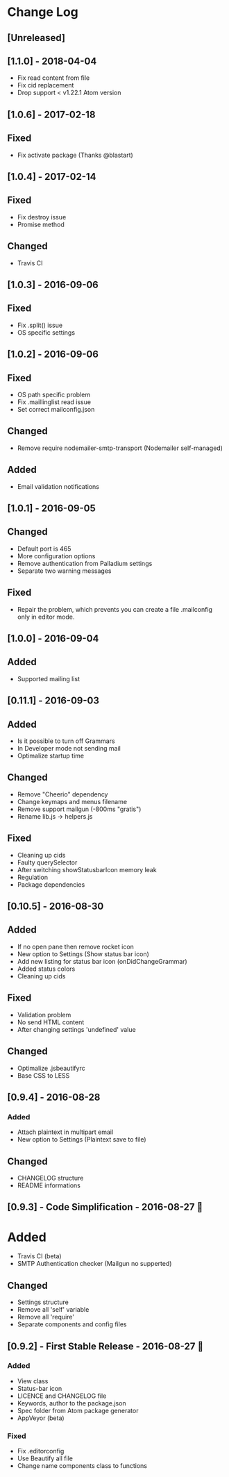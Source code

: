 # Change Log

## [Unreleased]

## [1.1.0] - 2018-04-04

- Fix read content from file
- Fix cid replacement
- Drop support < v1.22.1 Atom version

## [1.0.6] - 2017-02-18

## Fixed

- Fix activate package (Thanks @blastart)

## [1.0.4] - 2017-02-14

## Fixed

- Fix destroy issue
- Promise method

## Changed

- Travis CI

## [1.0.3] - 2016-09-06

## Fixed

- Fix .split() issue
- OS specific settings

## [1.0.2] - 2016-09-06

## Fixed

- OS path specific problem
- Fix .maillinglist read issue
- Set correct mailconfig.json

## Changed

- Remove require nodemailer-smtp-transport (Nodemailer self-managed)

## Added

- Email validation notifications

## [1.0.1] - 2016-09-05

## Changed

- Default port is 465
- More configuration options
- Remove authentication from Palladium settings
- Separate two warning messages

## Fixed

- Repair the problem, which prevents you can create a file .mailconfig only in editor mode.

## [1.0.0] - 2016-09-04

## Added

- Supported mailing list

## [0.11.1] - 2016-09-03

## Added

- Is it possible to turn off Grammars
- In Developer mode not sending mail
- Optimalize startup time

## Changed

- Remove "Cheerio" dependency
- Change keymaps and menus filename
- Remove support mailgun (-800ms "gratis")
- Rename lib.js -> helpers.js

## Fixed

- Cleaning up cids
- Faulty querySelector
- After switching showStatusbarIcon memory leak
- Regulation
- Package dependencies

## [0.10.5] - 2016-08-30

## Added

- If no open pane then remove rocket icon
- New option to Settings (Show status bar icon)
- Add new listing for status bar icon (onDidChangeGrammar)
- Added status colors
- Cleaning up cids

## Fixed

- Validation problem
- No send HTML content
- After changing settings 'undefined' value

## Changed

- Optimalize .jsbeautifyrc
- Base CSS to LESS

## [0.9.4] - 2016-08-28

### Added

- Attach plaintext in multipart email
- New option to Settings (Plaintext save to file)

## Changed

- CHANGELOG structure
- README informations

## [0.9.3] - Code Simplification - 2016-08-27 :panda_face:

# Added

- Travis CI (beta)
- SMTP Authentication checker (Mailgun no supperted)

## Changed

- Settings structure
- Remove all 'self' variable
- Remove all 'require'
- Separate components and config files

## [0.9.2] - First Stable Release - 2016-08-27 :rocket:

### Added

- View class
- Status-bar icon
- LICENCE and CHANGELOG file
- Keywords, author to the package.json
- Spec folder from Atom package generator
- AppVeyor (beta)

### Fixed

- Fix .editorconfig
- Use Beautify all file
- Change name components class to functions
